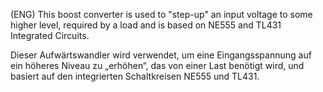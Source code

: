 (ENG) This boost converter is used to "step-up" an input voltage to some higher level, required by a load and is based on NE555 and TL431 Integrated Circuits.

Dieser Aufwärtswandler wird verwendet, um eine Eingangsspannung auf ein höheres Niveau zu „erhöhen“, das von einer Last benötigt wird, und basiert auf den integrierten Schaltkreisen NE555 und TL431.
